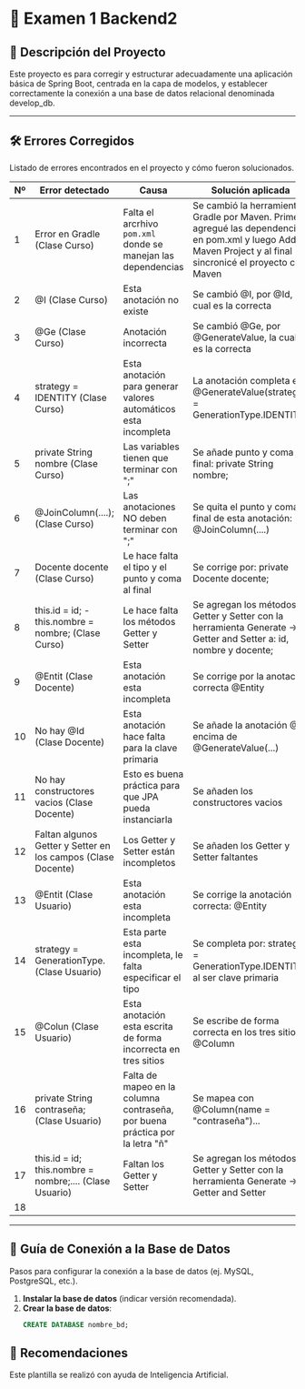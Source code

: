 # 📌 Examen 1 Backend2 

## 📝 Descripción del Proyecto
Este proyecto es para corregir y estructurar adecuadamente
una aplicación básica de Spring Boot, centrada en la capa de modelos, y establecer
correctamente la conexión a una base de datos relacional denominada develop_db.

---

## 🛠️ Errores Corregidos
Listado de errores encontrados en el proyecto y cómo fueron solucionados.

| Nº | Error detectado                                              | Causa                                                                        | Solución aplicada                                                                                                                                      |
|----|--------------------------------------------------------------|------------------------------------------------------------------------------|--------------------------------------------------------------------------------------------------------------------------------------------------------|
| 1  | Error en Gradle (Clase Curso)                                | Falta el arcrhivo `pom.xml` donde se manejan las dependencias                | Se cambió la herramienta Gradle por Maven. Primero agregué las dependencias en pom.xml y luego Add as Maven Project y al final sincronicé el proyecto con Maven |
| 2  | @I (Clase Curso)                                             | Esta anotación no existe                                                     | Se cambió @I, por @Id, la cual es la correcta                                                                                                          |
| 3  | @Ge (Clase Curso)                                            | Anotación incorrecta                                                         | Se cambió @Ge, por @GenerateValue, la cual es la correcta                                                                                              |
| 4  | strategy = IDENTITY (Clase Curso)                            | Esta anotación para generar valores automáticos esta incompleta              | La anotación completa es @GenerateValue(strategy = GenerationType.IDENTITY)                                                                            |
| 5  | private String nombre (Clase Curso)                          | Las variables tienen que terminar con ";"                                    | Se añade punto y coma al final: private String nombre;                                                                                                 |
| 6  | @JoinColumn(....); (Clase Curso)                             | Las anotaciones NO deben terminar con ";"                                    | Se quita el punto y coma al final de esta anotación: @JoinColumn(....)                                                                                 |
| 7  | Docente docente (Clase Curso)                                | Le hace falta el tipo y el punto y coma al final                             | Se corrige por: private Docente docente;                                                                                                               |
| 8  | this.id = id; - this.nombre = nombre; (Clase Curso)          | Le hace falta los métodos Getter y Setter                                    | Se agregan los métodos Getter y Setter con la herramienta Generate -> Getter and Setter a: id, nombre y docente;                                       |
| 9  | @Entit (Clase Docente)                                       | Esta anotación esta incompleta                                               | Se corrige por la anotación correcta @Entity                                                                                                           |
| 10 | No hay @Id (Clase Docente)                                   | Esta anotación hace falta para la clave primaria                             | Se añade la anotación @Id encima de @GenerateValue(...)                                                                                                |
| 11 | No hay constructores vacios (Clase Docente)                  | Esto es buena práctica para que JPA pueda instanciarla                       | Se añaden los constructores vacios                                                                                                                     |
| 12 | Faltan algunos Getter y Setter en los campos (Clase Docente) | Los Getter y Setter están incompletos                                        | Se añaden los Getter y Setter faltantes                                                                                                                |
| 13 | @Entit (Clase Usuario)                                       | Esta anotación esta incompleta                                               | Se corrige la anotación correcta: @Entity                                                                                                              |
| 14 | strategy = GenerationType. (Clase Usuario)                   | Esta parte esta incompleta, le falta especificar el tipo                     | Se completa por: strategy = GenerationType.IDENTITY al ser clave primaria                                                                              |
| 15 | @Colun (Clase Usuario)                                       | Esta anotación esta escrita de forma incorrecta en tres sitios               | Se escribe de forma correcta en los tres sitios: @Column                                                                                               |
| 16 | private String contraseña; (Clase Usuario)                   | Falta de mapeo en la columna contraseña, por buena práctica por la letra "ñ" | Se mapea con @Column(name = "contraseña")...                                                                                                           |
| 17 | this.id = id; this.nombre = nombre;.... (Clase Usuario)      | Faltan los Getter y Setter                                                   | Se agregan los métodos Getter y Setter con la herramienta Generate -> Getter and Setter                                                                                                                                                       |
| 18 |                                                              |                                                                              |                                                                                                                                                        |



---

## 🔌 Guía de Conexión a la Base de Datos
Pasos para configurar la conexión a la base de datos (ej. MySQL, PostgreSQL, etc.).

1. **Instalar la base de datos** (indicar versión recomendada).
2. **Crear la base de datos**:
   ```sql
   CREATE DATABASE nombre_bd;


## 📝 Recomendaciones 
Este plantilla se realizó con ayuda de Inteligencia Artificial.